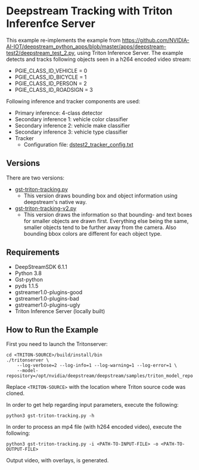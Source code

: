 # Deepstream Tracking with Triton Inferenfce Server

This example re-implements the example from https://github.com/NVIDIA-AI-IOT/deepstream_python_apps/blob/master/apps/deepstream-test2/deepstream_test_2.py, using Triton
Inference Server. The example detects and tracks following objects seen in a h264 encoded video stream:

* PGIE_CLASS_ID_VEHICLE = 0
* PGIE_CLASS_ID_BICYCLE = 1
* PGIE_CLASS_ID_PERSON = 2
* PGIE_CLASS_ID_ROADSIGN = 3

Following inference and tracker components are used:

* Primary inference: 4-class detector
* Secondary inference 1: vehicle color classifier
* Secondary inference 2: vehicle make classifier
* Secondary inference 3: vehicle type classifier
* Tracker
  * Configuration file: [dstest2_tracker_config.txt](dstest2_tracker_config.txt)

## Versions

There are two versions:
* [gst-triton-tracking.py](gst-triton-tracking.py)
  * This version draws bounding box and object information using deepstream's native way.
* [gst-triton-tracking-v2.py](gst-triton-tracking-v2.py)
  * This version draws the information so that bounding- and text boxes for smaller objects are drawn first. 
  Everything else being the same, smaller objects tend to be further away from the camera. Also bounding bbox colors are different for each object type.

## Requirements

* DeepStreamSDK 6.1.1
* Python 3.8
* Gst-python
* pyds 1.1.5
* gstreamer1.0-plugins-good
* gstreamer1.0-plugins-bad
* gstreamer1.0-plugins-ugly
* Triton Inference Server (locally built)

## How to Run the Example

First you need to launch the Tritonserver:

```
cd <TRITON-SOURCE>/build/install/bin
./tritonserver \
    --log-verbose=2 --log-info=1 --log-warning=1 --log-error=1 \
    --model-repository=/opt/nvidia/deepstream/deepstream/samples/triton_model_repo
```

Replace `<TRITON-SOURCE>` with the location where Triton source code was cloned.

In order to get help regarding input parameters, execute the following:

`python3 gst-triton-tracking.py -h`

In order to process an mp4 file (with h264 encoded video), execute the following:

`python3 gst-triton-tracking.py -i <PATH-TO-INPUT-FILE> -o <PATH-TO-OUTPUT-FILE>`

Output video, with overlays, is generated.
